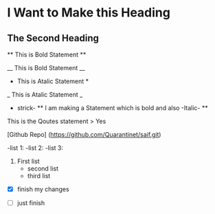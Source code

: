 # I Want to Make this Heading

## The Second Heading

** This is Bold Statement **

__ This is Bold Statement __

* This is Atalic Statement *

_ This is Atalic Statement _

- strick-
** I am making a Statement which is bold and also -Italic- **

This is the Qoutes statement > Yes

[Github Repo] (https://github.com/Quarantinet/saif.git)

-list 1:
-list 2:
-list 3:

1. First list 
   - second list
   - third list
- [x] finish my changes
- [ ] just finish



